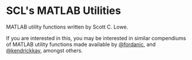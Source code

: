 SCL's MATLAB Utilities
======================

MATLAB utility functions written by Scott C. Lowe.

If you are interested in this, you may be interested in similar compendiums of
MATLAB utility functions made available by
[@fordanic](https://github.com/fordanic/matlab-utilities),
and
[@kendrickkay](https://github.com/kendrickkay/knkutils),
amongst others.

